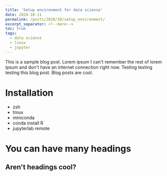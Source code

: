 ```yaml
---
title: 'Setup environment for data science'
date: 2020-10-11
permalink: /posts/2020/10/setup_environment/
excerpt_separator: <!--more-->
toc: true
tags:
  - data science
  - linux
  - jupyter
---
```


This is a sample blog post. Lorem ipsum I can't remember the rest of lorem ipsum and don't have an internet connection right now. Testing testing testing this blog post. Blog posts are cool.

# Installation
* zsh
* tmux
* miniconda
* conda install R
* jupyterlab remote


# You can have many headings

## Aren't headings cool?
